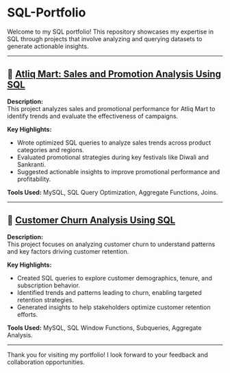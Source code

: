 # SQL-Portfolio

Welcome to my SQL portfolio! This repository showcases my expertise in SQL through projects that involve analyzing and querying datasets to generate actionable insights.  

---

## 🛒 [Atliq Mart: Sales and Promotion Analysis Using SQL](https://github.com/Sid-Farakate/Atliq-Mart-Sales-And-Promotion-Analysis-Using-SQL)  
**Description:**  
This project analyzes sales and promotional performance for Atliq Mart to identify trends and evaluate the effectiveness of campaigns.  

**Key Highlights:**  
- Wrote optimized SQL queries to analyze sales trends across product categories and regions.  
- Evaluated promotional strategies during key festivals like Diwali and Sankranti.  
- Suggested actionable insights to improve promotional performance and profitability.  

**Tools Used:** MySQL, SQL Query Optimization, Aggregate Functions, Joins.  

---

## 💼 [Customer Churn Analysis Using SQL](https://github.com/Sid-Farakate/Customer-Churn-Analysis-Using-SQL)  
**Description:**  
This project focuses on analyzing customer churn to understand patterns and key factors driving customer retention.  

**Key Highlights:**  
- Created SQL queries to explore customer demographics, tenure, and subscription behavior.  
- Identified trends and patterns leading to churn, enabling targeted retention strategies.  
- Generated insights to help stakeholders optimize customer retention efforts.  

**Tools Used:** MySQL, SQL Window Functions, Subqueries, Aggregate Analysis.  

---

Thank you for visiting my portfolio! I look forward to your feedback and collaboration opportunities.
